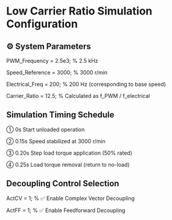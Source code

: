 # Low Carrier Ratio Simulation Configuration

## ⚙️ System Parameters

PWM_Frequency     = 2.5e3;     % 2.5 kHz

Speed_Reference   = 3000;      % 3000 r/min

Electrical_Freq   = 200;       % 200 Hz (corresponding to base speed)

Carrier_Ratio     = 12.5;      % Calculated as f_PWM / f_electrical

## Simulation Timing Schedule
① 0s Start unloaded operation

② 0.15s Speed stabilized at 3000 r/min

③ 0.20s Step load torque application (50% rated)

④ 0.25s Load torque removal (return to no-load)

## Decoupling Control Selection
ActCV = 1;    % ✅ Enable Complex Vector Decoupling

ActFF = 1;    % ✅ Enable Feedforward Decoupling
